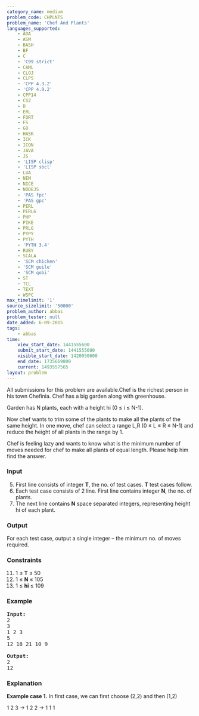 ```yaml
---
category_name: medium
problem_code: CHPLNTS
problem_name: 'Chef And Plants'
languages_supported:
    - ADA
    - ASM
    - BASH
    - BF
    - C
    - 'C99 strict'
    - CAML
    - CLOJ
    - CLPS
    - 'CPP 4.3.2'
    - 'CPP 4.9.2'
    - CPP14
    - CS2
    - D
    - ERL
    - FORT
    - FS
    - GO
    - HASK
    - ICK
    - ICON
    - JAVA
    - JS
    - 'LISP clisp'
    - 'LISP sbcl'
    - LUA
    - NEM
    - NICE
    - NODEJS
    - 'PAS fpc'
    - 'PAS gpc'
    - PERL
    - PERL6
    - PHP
    - PIKE
    - PRLG
    - PYPY
    - PYTH
    - 'PYTH 3.4'
    - RUBY
    - SCALA
    - 'SCM chicken'
    - 'SCM guile'
    - 'SCM qobi'
    - ST
    - TCL
    - TEXT
    - WSPC
max_timelimit: '1'
source_sizelimit: '50000'
problem_author: abbas
problem_tester: null
date_added: 6-09-2015
tags:
    - abbas
time:
    view_start_date: 1441555600
    submit_start_date: 1441555600
    visible_start_date: 1420050600
    end_date: 1735669800
    current: 1493557565
layout: problem
---
```

All submissions for this problem are available.Chef is the richest person in his town Chefinia. Chef has a big garden along with greenhouse. 

Garden has N plants, each with a height hi (0 ≤ i ≤ N-1).

Now chef wants to trim some of the plants to make all the plants of the same height.
In one move, chef can select a range L,R (0 ≤ L ≤ R ≤ N-1) and reduce the height of all plants in the range by 1. 



Chef is feeling lazy and wants to know what is the minimum number of moves needed for chef to make all plants of equal length. Please help him find the answer.

### Input

5. First line consists of integer **T**, the no. of test cases. **T** test cases follow.
6. Each test case consists of 2 line. First line contains integer **N**, the no. of plants.
7. The next line contains **N** space separated integers, representing height hi of each plant.
### Output

For each test case, output a single integer – the minimum no. of moves required.

### Constraints

11. 1 ≤ **T** ≤ 50
12. 1 ≤ **N** ≤ 105
13. 1 ≤ **hi** ≤ 109
### Example

<pre><b>Input:</b>
2
3
1 2 3
5
12 18 21 10 9

<b>Output:</b>
2
12
</pre>
### Explanation

**Example case 1.**
In first case, we can first choose (2,2) and then (1,2)


1 2 3 -&gt; 1 2 2 -&gt; 1 1 1
